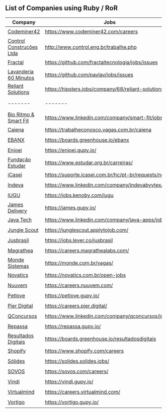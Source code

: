 ## List of Companies using Ruby / RoR

Company | Jobs | Office | Remote
------- | ----- | ---------- | -------
[Codeminer42](https://www.codeminer42.com/) | https://www.codeminer42.com/careers | :heavy_check_mark: | :heavy_check_mark:
[Control Construções Ltda](http://www.control.eng.br/) | http://www.control.eng.br/trabalhe.php | :heavy_check_mark: | :x:
[Fractal](https://fractaltecnologia.com.br/) | https://github.com/fractaltecnologia/jobs/issues | :heavy_check_mark: | :heavy_check_mark:
[Lavanderia 60 Minutos](https://www.lavanderia60minutos.com.br) | https://github.com/paylav/jobs/issues | :heavy_check_mark: | :x:
[Reliant Solutions](https://reliantsolutions.com) | https://hipsters.jobs/company/68/reliant-solutions/ | :heavy_check_mark: | :x:
 ------- | ------- | ------- | -------
[Bio Ritmo & Smart Fit](https://www.smartfit.com.br/) | https://www.linkedin.com/company/smart-fit/jobs/ | :x: | :heavy_check_mark: 
[Caiena](https://caiena.net/) | https://trabalheconosco.vagas.com.br/caiena | :x: | :heavy_check_mark:
[EBANX](https://www.ebanx.com/) | https://boards.greenhouse.io/ebanx | :x: | :heavy_check_mark:
[Enjoei](https://www.enjoei.com.br/) | https://enjoei.gupy.io/ | :x: | :heavy_check_mark:
[Fundação Estudar](https://www.estudar.org.br/) | https://www.estudar.org.br/carreiras/ | :x: | :heavy_check_mark:
[iCasei](https://www.icasei.com.br/) | https://suporte.icasei.com.br/hc/pt-br/requests/new | :x: | :heavy_check_mark:
[Indeva](https://indeva.com.br/) | https://www.linkedin.com/company/indevabyvtex/jobs/ | :x: | :heavy_check_mark:
[IUGU](https://iugu.com/) | https://jobs.kenoby.com/iugu | :x: | :heavy_check_mark:
[James Delivery](https://jamesdelivery.com.br/) | https://james.gupy.io/ | :x: | :heavy_check_mark:
[Jaya Tech](https://jaya.tech/) | https://www.linkedin.com/company/jaya-apps/jobs | :x: | :heavy_check_mark: 
[Jungle Scout](https://www.junglescout.com/) | https://junglescout.applytojob.com/ | :x: | :heavy_check_mark:
[Jusbrasil](https://www.jusbrasil.com.br/home) | https://jobs.lever.co/jusbrasil | :x: | :heavy_check_mark:
[Magrathea](https://magrathealabs.com/) | https://careers.magrathealabs.com/ | :x: | :heavy_check_mark:
[Monde Sistemas](https://monde.com.br/) | https://monde.com.br/vagas/ | :x: | :heavy_check_mark:
[Novatics](https://novatics.com.br/) | https://novatics.com.br/open-jobs | :x: | :heavy_check_mark:
[Nuuvem](https://www.nuuvem.com/) | https://careers.nuuvem.com/ | :x: | :heavy_check_mark: 
[Petlove](https://www.petlove.com.br/) | https://petlove.gupy.io/ | :x: | :heavy_check_mark:
[Pier Digital](https://www.pier.digital/) | https://careers.pier.digital/ | :x: | :heavy_check_mark:
[QConcursos](https://www.qconcursos.com/) | https://www.linkedin.com/company/qconcursos/jobs/ | :x: | :heavy_check_mark:
[Repassa](https://www.repassa.com.br/) | https://repassa.gupy.io/ | :x: | :heavy_check_mark:
[Resultados Digitais](https://resultadosdigitais.com.br/) | https://boards.greenhouse.io/resultadosdigitais | :x: | :heavy_check_mark:
[Shopify](https://www.shopify.com/) | https://www.shopify.com/careers | :x: | :heavy_check_mark:
[Sólides](https://solides.com.br/) | https://solides.solides.jobs/ | :x: | :heavy_check_mark:
[SOVOS](https://sovos.com/) | https://sovos.com/careers/ | :x: | :heavy_check_mark:
[Vindi](https://vindi.com.br/) | https://vindi.gupy.io/ | :x: | :heavy_check_mark:
[Virtualmind](https://virtualmind.com/) | https://careers.virtualmind.com/ | :x: | :heavy_check_mark:
[Vortigo](https://vortigo.digital/) | https://vortigo.gupy.io/ | :x: | :heavy_check_mark:

